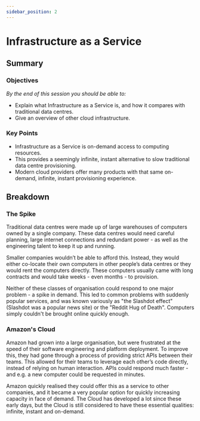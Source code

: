 ```yaml
---
sidebar_position: 2
---
```


# Infrastructure as a Service

## Summary

### Objectives

*By the end of this session you should be able to:*

* Explain what Infrastructure as a Service is, and how it compares with traditional data centres.
* Give an overview of other cloud infrastructure.

### Key Points

* Infrastructure as a Service is on-demand access to computing resources.
* This provides a seemingly infinite, instant alternative to slow traditional data centre provisioning.
* Modern cloud providers offer many products with that same on-demand, infinite, instant provisioning experience.

## Breakdown

### The Spike

Traditional data centres were made up of large warehouses of computers owned by a single company. These data centres would need careful planning, large internet connections and redundant power - as well as the engineering talent to keep it up and running.

Smaller companies wouldn’t be able to afford this. Instead, they would either co-locate their own computers in other people’s data centres  or they would rent the computers directly. These computers usually came with long contracts and would take weeks - even months - to provision.

Neither of these classes of organisation could respond to one major problem - a spike in demand. This led to common problems with suddenly popular services, and was known variously as "the Slashdot effect" (Slashdot was a popular news site) or the "Reddit Hug of Death". Computers simply couldn't be brought online quickly enough.

### Amazon's Cloud

Amazon had grown into a large organisation, but were frustrated at the speed of their software engineering and platform deployment. To improve this, they had gone through a process of providing strict APIs between their teams. This allowed for their teams to leverage each other’s code directly, instead of relying on human interaction. APIs could respond much faster - and e.g. a new computer could be requested in minutes.

Amazon quickly realised they could offer this as a service to other companies, and it became a very popular option for quickly increasing capacity in face of demand. The Cloud has developed a lot since these early days, but the Cloud is still considered to have these essential qualities: infinite, instant and on-demand.
